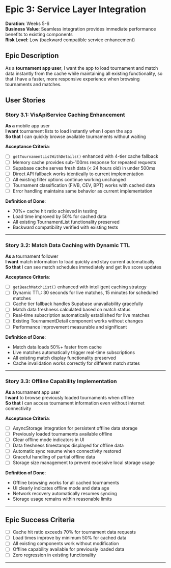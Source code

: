 # Epic 3: Service Layer Integration
**Duration**: Weeks 5-6  
**Business Value**: Seamless integration provides immediate performance benefits to existing components  
**Risk Level**: Low (backward compatible service enhancement)

## Epic Description
As a **tournament app user**, I want the app to load tournament and match data instantly from the cache while maintaining all existing functionality, so that I have a faster, more responsive experience when browsing tournaments and matches.

## User Stories

### Story 3.1: VisApiService Caching Enhancement
**As a** mobile app user  
**I want** tournament lists to load instantly when I open the app  
**So that** I can quickly browse available tournaments without waiting  

**Acceptance Criteria**:
- [ ] `getTournamentListWithDetails()` enhanced with 4-tier cache fallback
- [ ] Memory cache provides sub-100ms response for repeated requests
- [ ] Supabase cache serves fresh data (< 24 hours old) in under 500ms
- [ ] Direct API fallback works identically to current implementation
- [ ] All existing filter options continue working unchanged
- [ ] Tournament classification (FIVB, CEV, BPT) works with cached data
- [ ] Error handling maintains same behavior as current implementation

**Definition of Done**:
- 70%+ cache hit ratio achieved in testing
- Load time improved by 50% for cached data
- All existing TournamentList functionality preserved
- Backward compatibility verified with existing tests

---

### Story 3.2: Match Data Caching with Dynamic TTL
**As a** tournament follower  
**I want** match information to load quickly and stay current automatically  
**So that** I can see match schedules immediately and get live score updates  

**Acceptance Criteria**:
- [ ] `getBeachMatchList()` enhanced with intelligent caching strategy
- [ ] Dynamic TTL: 30 seconds for live matches, 15 minutes for scheduled matches
- [ ] Cache tier fallback handles Supabase unavailability gracefully
- [ ] Match data freshness calculated based on match status
- [ ] Real-time subscription automatically established for live matches
- [ ] Existing TournamentDetail component works without changes
- [ ] Performance improvement measurable and significant

**Definition of Done**:
- Match data loads 50%+ faster from cache
- Live matches automatically trigger real-time subscriptions
- All existing match display functionality preserved
- Cache invalidation works correctly for different match states

---

### Story 3.3: Offline Capability Implementation
**As a** tournament app user  
**I want** to browse previously loaded tournaments when offline  
**So that** I can access tournament information even without internet connectivity  

**Acceptance Criteria**:
- [ ] AsyncStorage integration for persistent offline data storage
- [ ] Previously loaded tournaments available offline
- [ ] Clear offline mode indicators in UI
- [ ] Data freshness timestamps displayed for offline data
- [ ] Automatic sync resume when connectivity restored
- [ ] Graceful handling of partial offline data
- [ ] Storage size management to prevent excessive local storage usage

**Definition of Done**:
- Offline browsing works for all cached tournaments
- UI clearly indicates offline mode and data age
- Network recovery automatically resumes syncing
- Storage usage remains within reasonable limits

---

## Epic Success Criteria
- [ ] Cache hit ratio exceeds 70% for tournament data requests
- [ ] Load times improve by minimum 50% for cached data
- [ ] All existing components work without modification
- [ ] Offline capability available for previously loaded data
- [ ] Zero regression in existing functionality

---
